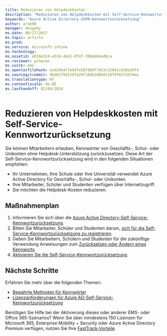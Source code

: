```yaml
---
title: Reduzieren von Helpdeskkosten
description: "Reduzieren von Helpdeskkosten mit Self-Service-Kennwortzurücksetzung"
keywords: "Azure Active Directory-SSPR-Kennwortzurücksetzung"
author: arob98
manager: dougeby
ms.date: 08/27/2017
ms.topic: article
ms.prod: 
ms.service: microsoft-intune
ms.technology: 
ms.assetid: e018e31d-e524-4b41-8f47-399ab0ead6ca
ms.reviewer: pchacon
ms.suite: ems
ms.openlocfilehash: ead246477ed4fe50798df7023c32041cb30a39f4
ms.sourcegitcommit: 9bd6278d129fa29f184b2d850138f8f65f3674ea
ms.translationtype: HT
ms.contentlocale: de-DE
ms.lasthandoff: 02/09/2018
---
```

# <a name="reduce-help-desk-costs-with-self-service-password-reset"></a>Reduzieren von Helpdeskkosten mit Self-Service-Kennwortzurücksetzung

Sie können Mitarbeitern erlauben, Kennwörter von Geschäfts-, Schul- oder Unikonten ohne Helpdesk-Unterstützung zurückzusetzen. Diese Art der Self-Service-Kennwortzurücksetzung wird in den folgenden Situationen empfohlen:
* Ihr Unternehmen, Ihre Schule oder Ihre Universität verwendet Azure Active Directory für Geschäfts-, Schul- oder Unikonten.
* Ihre Mitarbeiter, Schüler und Studenten verfügen über Internetzugriff.
* Sie möchten die Helpdesk-Kosten reduzieren.

## <a name="action-plan"></a>Maßnahmenplan

1. Informieren Sie sich über die [Azure Active Directory-Self-Service-Kennwortzurücksetzung](https://docs.microsoft.com/azure/active-directory/active-directory-passwords-overview). 
2. Bitten Sie Mitarbeiter, Schüler und Studenten darum, [sich für die Self-Service-Kennwortzurücksetzung zu registrieren](https://docs.microsoft.com/azure/active-directory/active-directory-passwords-reset-register).
3. Geben Sie Mitarbeitern, Schülern und Studenten für die zukünftige Verwendung Anweisungen zum [Zurücksetzen oder Ändern eines Kennworts](https://docs.microsoft.com/azure/active-directory/active-directory-passwords-update-your-own-password).
4. [Aktivieren Sie die Self-Service-Kennwortzurücksetzung](https://docs.microsoft.com/azure/active-directory/active-directory-passwords-getting-started).

## <a name="next-steps"></a>Nächste Schritte

Erfahren Sie mehr über die folgenden Themen:
* [Bewährte Methoden für Kennwörter](https://docs.microsoft.com/azure/active-directory/active-directory-secure-passwords) 
* [Lizenzanforderungen für Azure AD-Self-Service-Kennwortzurücksetzung](https://docs.microsoft.com/azure/active-directory/active-directory-secure-passwords)

Benötigen Sie Hilfe bei der Aktivierung dieses oder anderer EMS- oder Office 365-Szenarios? Wenn Sie über mindestens 150 Lizenzen für Microsoft 365, Enterprise Mobility + Security oder Azure Active Directory Premium verfügen, nutzen Sie Ihre [FastTrack-Vorteile](https://docs.microsoft.com/enterprise-mobility-security/solutions/enterprise-mobility-fasttrack-program).